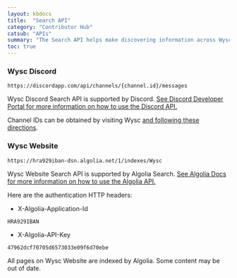 ```yaml
---
layout: kbdocs
title:  "Search API"
category: "Contributor Hub"
catsub: "APIs"
summary: "The Search API helps make discovering information across Wysc easier, from blog posts to documentation."
toc: true
---
```


### Wysc Discord
```
https://discordapp.com/api/channels/{channel.id}/messages
```

Wysc Discord Search API is supported by Discord. [See Discord Developer Portal for more information on how to use the Discord API.](https://discordapp.com/developers/docs/resources/channel#get-channel-messages)

Channel IDs can be obtained by visiting Wysc [and following these directions](https://support.discordapp.com/hc/en-us/articles/206346498-Where-can-I-find-my-User-Server-Message-ID-).


### Wysc Website


```
https://hra929iban-dsn.algolia.net/1/indexes/Wysc
```

Wysc Website Search API is supported by Algolia Search. [See Algolia Docs for more information on how to use the Algolia API.](https://www.algolia.com/doc/rest-api/search/)

Here are the authentication HTTP headers:
- X-Algolia-Application-Id
```
HRA929IBAN
```
- X-Algolia-API-Key
```
47962dcf70705d6573033e09f6d70ebe
```

All pages on Wysc Website are indexed by Algolia. Some content may be out of date.